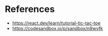 # References
  - https://react.dev/learn/tutorial-tic-tac-toe
  - https://codesandbox.io/p/sandbox/n9wvfk